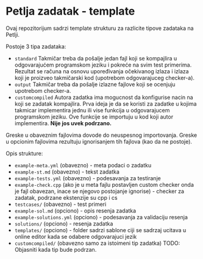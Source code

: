 # Petlja zadatak - template

Ovaj repozitorijum sadrzi template strukturu za razlicite tipove zadataka na Petlji.

Postoje 3 tipa zadataka:
- `standard` Takmičar treba da pošalje jedan fajl koji se kompajlira u odgovarajućem programskom jeziku i pokreće na svim test primerima. Rezultat se računa na osnovu upoređivanja očekivanog izlaza i izlaza koji je proizveo takmičarski kod (upotrebom odgovarajuceg checker-a).
- `output` Takmičar treba da pošalje izlazne fajlove koji se ocenjuju upotrebom checker-a.
- `customcompiled` Autora zadatka ima mogucnost da konfigurise nacin na koji se zadatak kompajlira. Prva ideja je da se koristi za zadatke u kojima takmicar implementira jednu ili vise funkcija u odgovarajucem programskom jeziku. Ove funkcije se importuju u kod koji autor implementira. **Nije jos uvek podrzano.**

Greske u obaveznim fajlovima dovode do neuspesnog importovanja. Greske u opcionim fajlovima rezultuju ignorisanjem tih fajlova (kao da ne postoje).

Opis strukture:
- `example-meta.yml` (obavezno) - meta podaci o zadatku
- `example-st.md` (obavezno) - tekst zadatka
- `example-tests.yml` (obavezno) - podesavanja za testiranje
- `example-check.cpp` (ako je u meta fajlu postavljen custom checker onda je fajl obavezan, inace se njegovo postojanje ignorise) - checker za zadatak, podrzane ekstenzije su cpp i cs
- `testcases/` (obavezno) - test primeri
- `example-sol.md` (opciono) - opis resenja zadatka
- `example-solutions.yml` (opciono) - podesavanja za validaciju resenja
- `solutions/` (opciono) - resenja zadatka
- `templates/` (opciono) - folder sadrzi sablone ciji se sadrzaj ucitava u online editor kada se odabere odgovarajuci jezik
- `customcompiled/` (obavezno samo za istoimeni tip zadatka) TODO: Objasniti kada tip bude podrzan.

